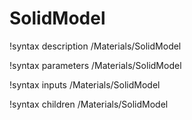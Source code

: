 <!-- MOOSE Documentation Stub: Remove this when content is added. -->

# SolidModel
!syntax description /Materials/SolidModel

!syntax parameters /Materials/SolidModel

!syntax inputs /Materials/SolidModel

!syntax children /Materials/SolidModel
